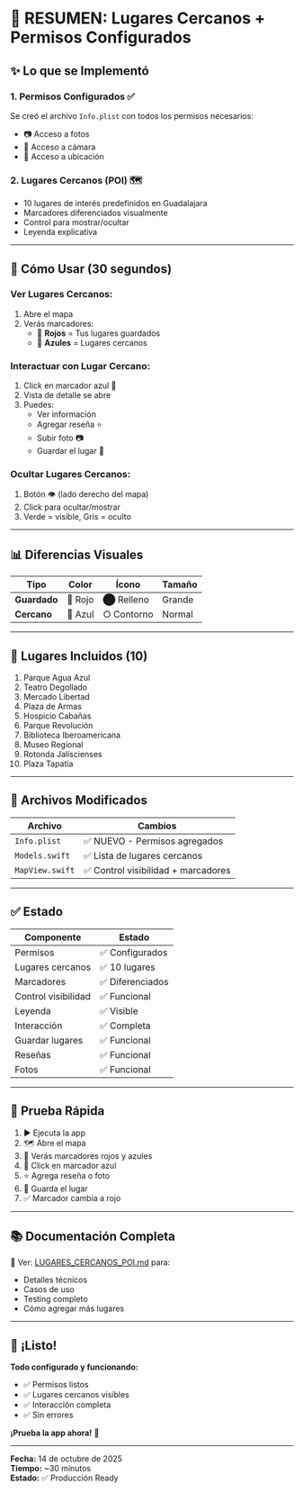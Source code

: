 # 🎉 RESUMEN: Lugares Cercanos + Permisos Configurados

## ✨ Lo que se Implementó

### **1. Permisos Configurados** ✅
Se creó el archivo `Info.plist` con todos los permisos necesarios:
- 📷 Acceso a fotos
- 📸 Acceso a cámara
- 📍 Acceso a ubicación

### **2. Lugares Cercanos (POI)** 🗺️
- 10 lugares de interés predefinidos en Guadalajara
- Marcadores diferenciados visualmente
- Control para mostrar/ocultar
- Leyenda explicativa

---

## 🎯 Cómo Usar (30 segundos)

### **Ver Lugares Cercanos:**
1. Abre el mapa
2. Verás marcadores:
   - 🔴 **Rojos** = Tus lugares guardados
   - 🔵 **Azules** = Lugares cercanos

### **Interactuar con Lugar Cercano:**
1. Click en marcador azul 🔵
2. Vista de detalle se abre
3. Puedes:
   - Ver información
   - Agregar reseña ⭐
   - Subir foto 📷
   - Guardar el lugar 💾

### **Ocultar Lugares Cercanos:**
1. Botón 👁️ (lado derecho del mapa)
2. Click para ocultar/mostrar
3. Verde = visible, Gris = oculto

---

## 📊 Diferencias Visuales

| Tipo | Color | Ícono | Tamaño |
|------|-------|-------|--------|
| **Guardado** | 🔴 Rojo | ⬤ Relleno | Grande |
| **Cercano** | 🔵 Azul | ○ Contorno | Normal |

---

## 📍 Lugares Incluidos (10)

1. Parque Agua Azul
2. Teatro Degollado
3. Mercado Libertad
4. Plaza de Armas
5. Hospicio Cabañas
6. Parque Revolución
7. Biblioteca Iberoamericana
8. Museo Regional
9. Rotonda Jaliscienses
10. Plaza Tapatía

---

## 🔧 Archivos Modificados

| Archivo | Cambios |
|---------|---------|
| `Info.plist` | ✅ NUEVO - Permisos agregados |
| `Models.swift` | ✅ Lista de lugares cercanos |
| `MapView.swift` | ✅ Control visibilidad + marcadores |

---

## ✅ Estado

| Componente | Estado |
|-----------|--------|
| Permisos | ✅ Configurados |
| Lugares cercanos | ✅ 10 lugares |
| Marcadores | ✅ Diferenciados |
| Control visibilidad | ✅ Funcional |
| Leyenda | ✅ Visible |
| Interacción | ✅ Completa |
| Guardar lugares | ✅ Funcional |
| Reseñas | ✅ Funcional |
| Fotos | ✅ Funcional |

---

## 🧪 Prueba Rápida

1. ▶️ Ejecuta la app
2. 🗺️ Abre el mapa
3. 👀 Verás marcadores rojos y azules
4. 🔵 Click en marcador azul
5. ⭐ Agrega reseña o foto
6. 💾 Guarda el lugar
7. ✅ Marcador cambia a rojo

---

## 📚 Documentación Completa

📄 Ver: [LUGARES_CERCANOS_POI.md](LUGARES_CERCANOS_POI.md) para:
- Detalles técnicos
- Casos de uso
- Testing completo
- Cómo agregar más lugares

---

## 🎊 ¡Listo!

**Todo configurado y funcionando:**
- ✅ Permisos listos
- ✅ Lugares cercanos visibles
- ✅ Interacción completa
- ✅ Sin errores

**¡Prueba la app ahora!** 🚀

---

**Fecha:** 14 de octubre de 2025  
**Tiempo:** ~30 minutos  
**Estado:** ✅ Producción Ready
